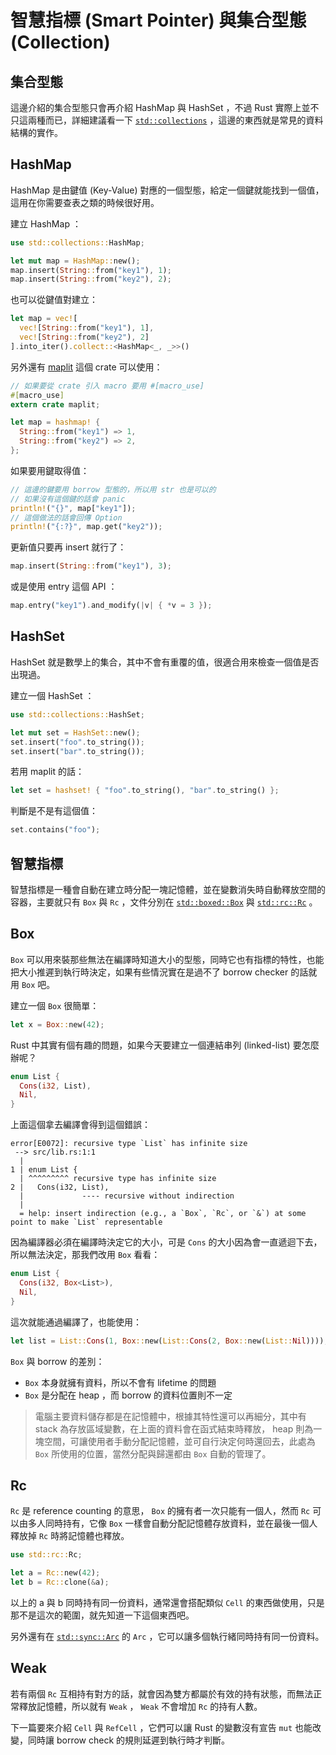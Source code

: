 智慧指標 (Smart Pointer) 與集合型態 (Collection)
================================================

集合型態
--------

這邊介紹的集合型態只會再介紹 HashMap 與 HashSet ，不過 Rust 實際上並不只這兩種而已，詳細建議看一下 [`std::collections`](https://doc.rust-lang.org/stable/std/collections/index.html) ，這邊的東西就是常見的資料結構的實作。

HashMap
-------

HashMap 是由鍵值 (Key-Value) 對應的一個型態，給定一個鍵就能找到一個值，這用在你需要查表之類的時候很好用。

建立 HashMap ：

```rust
use std::collections::HashMap;

let mut map = HashMap::new();
map.insert(String::from("key1"), 1);
map.insert(String::from("key2"), 2);
```

也可以從鍵值對建立：

```rust
let map = vec![
  vec![String::from("key1"), 1],
  vec![String::from("key2"), 2]
].into_iter().collect::<HashMap<_, _>>()
```

另外還有 [maplit](https://github.com/bluss/maplit) 這個 crate 可以使用：

```rust
// 如果要從 crate 引入 macro 要用 #[macro_use]
#[macro_use]
extern crate maplit;

let map = hashmap! {
  String::from("key1") => 1,
  String::from("key2") => 2,
};
```

如果要用鍵取得值：

```rust
// 這邊的鍵要用 borrow 型態的，所以用 str 也是可以的
// 如果沒有這個鍵的話會 panic
println!("{}", map["key1"]);
// 這個做法的話會回傳 Option
println!("{:?}", map.get("key2"));
```

更新值只要再 insert 就行了：

```rust
map.insert(String::from("key1"), 3);
```

或是使用 entry 這個 API ：

```rust
map.entry("key1").and_modify(|v| { *v = 3 });
```

HashSet
-------

HashSet 就是數學上的集合，其中不會有重覆的值，很適合用來檢查一個值是否出現過。

建立一個 HashSet ：

```rust
use std::collections::HashSet;

let mut set = HashSet::new();
set.insert("foo".to_string());
set.insert("bar".to_string());
```

若用 maplit 的話：

```rust
let set = hashset! { "foo".to_string(), "bar".to_string() };
```

判斷是不是有這個值：

```rust
set.contains("foo");
```

智慧指標
--------

智慧指標是一種會自動在建立時分配一塊記憶體，並在變數消失時自動釋放空間的容器，主要就只有 `Box` 與 `Rc` ，文件分別在 [`std::boxed::Box`](https://doc.rust-lang.org/stable/std/boxed/struct.Box.html) 與 [`std::rc::Rc`](https://doc.rust-lang.org/stable/std/rc/struct.Rc.html) 。

Box
---

`Box` 可以用來裝那些無法在編譯時知道大小的型態，同時它也有指標的特性，也能把大小推遲到執行時決定，如果有些情況實在是過不了 borrow checker 的話就用 `Box` 吧。

建立一個 `Box` 很簡單：

```rust
let x = Box::new(42);
```

Rust 中其實有個有趣的問題，如果今天要建立一個連結串列 (linked-list) 要怎麼辦呢？

```rust
enum List {
  Cons(i32, List),
  Nil,
}
```

上面這個拿去編譯會得到這個錯誤：

```plain
error[E0072]: recursive type `List` has infinite size
 --> src/lib.rs:1:1
  |
1 | enum List {
  | ^^^^^^^^^ recursive type has infinite size
2 |   Cons(i32, List),
  |             ---- recursive without indirection
  |
  = help: insert indirection (e.g., a `Box`, `Rc`, or `&`) at some point to make `List` representable
```

因為編譯器必須在編譯時決定它的大小，可是 `Cons` 的大小因為會一直遞迴下去，所以無法決定，那我們改用 `Box` 看看：

```rust
enum List {
  Cons(i32, Box<List>),
  Nil,
}
```

這次就能通過編譯了，也能使用：

```rust
let list = List::Cons(1, Box::new(List::Cons(2, Box::new(List::Nil))));
```

`Box` 與 borrow 的差別：

- `Box` 本身就擁有資料，所以不會有 lifetime 的問題
- `Box` 是分配在 heap ，而 borrow 的資料位置則不一定

> 電腦主要資料儲存都是在記憶體中，根據其特性還可以再細分，其中有 stack 為存放區域變數，在上面的資料會在函式結束時釋放， heap 則為一塊空間，可讓使用者手動分配記憶體，並可自行決定何時還回去，此處為 `Box` 所使用的位置，當然分配與歸還都由 `Box` 自動的管理了。

Rc
---

`Rc` 是 reference counting 的意思， `Box` 的擁有者一次只能有一個人，然而 `Rc` 可以由多人同時持有，它像 `Box` 一樣會自動分配記憶體存放資料，並在最後一個人釋放掉 `Rc` 時將記憶體也釋放。

```rust
use std::rc::Rc;

let a = Rc::new(42);
let b = Rc::clone(&a);
```

以上的 a 與 b 同時持有同一份資料，通常還會搭配類似 `Cell` 的東西做使用，只是那不是這次的範圍，就先知道一下這個東西吧。

另外還有在 [`std::sync::Arc`](https://doc.rust-lang.org/stable/std/sync/struct.Arc.html) 的 `Arc` ，它可以讓多個執行緒同時持有同一份資料。

Weak
----

若有兩個 `Rc` 互相持有對方的話，就會因為雙方都屬於有效的持有狀態，而無法正常釋放記憶體，所以就有 `Weak` ， `Weak` 不會增加 `Rc` 的持有人數。

下一篇要來介紹 `Cell` 與 `RefCell` ，它們可以讓 Rust 的變數沒有宣告 `mut` 也能改變，同時讓 borrow check 的規則延遲到執行時才判斷。
